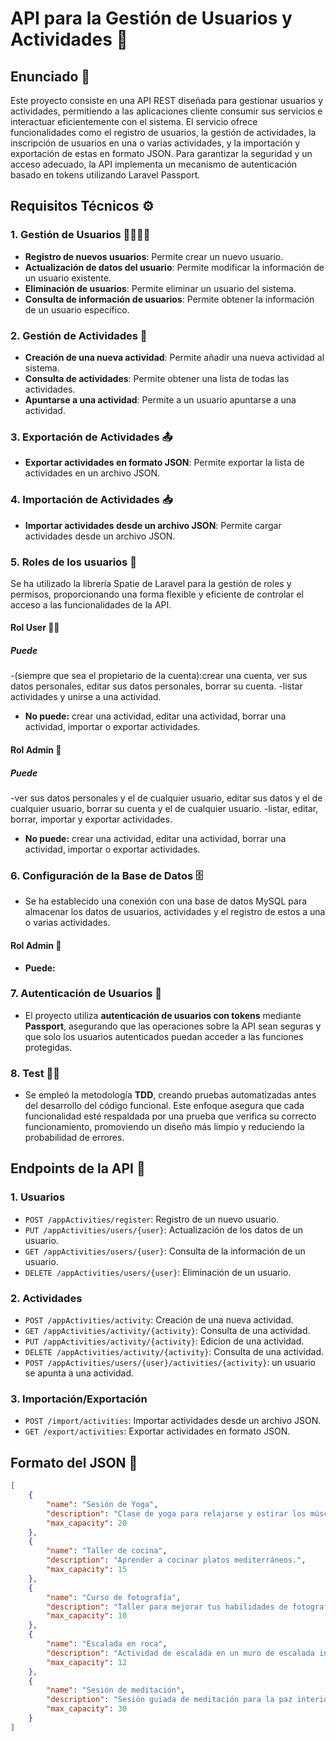 # API para la Gestión de Usuarios y Actividades 🎉

## Enunciado 📜
Este proyecto consiste en una API REST diseñada para gestionar usuarios y actividades, permitiendo a las aplicaciones cliente consumir sus servicios e interactuar eficientemente con el sistema. El servicio ofrece funcionalidades como el registro de usuarios, la gestión de actividades, la inscripción de usuarios en una o varias actividades, y la importación y exportación de estas en formato JSON. Para garantizar la seguridad y un acceso adecuado, la API implementa un mecanismo de autenticación basado en tokens utilizando Laravel Passport.

## Requisitos Técnicos ⚙️
### 1. Gestión de Usuarios 👨‍👩‍👦‍👦
- **Registro de nuevos usuarios**: Permite crear un nuevo usuario.
- **Actualización de datos del usuario**: Permite modificar la información de un usuario existente.
- **Eliminación de usuarios**: Permite eliminar un usuario del sistema.
- **Consulta de información de usuarios**: Permite obtener la información de un usuario específico.

### 2. Gestión de Actividades 📅
- **Creación de una nueva actividad**: Permite añadir una nueva actividad al sistema.
- **Consulta de actividades**: Permite obtener una lista de todas las actividades.
- **Apuntarse a una actividad**: Permite a un usuario apuntarse a una actividad.

### 3. Exportación de Actividades 📤
- **Exportar actividades en formato JSON**: Permite exportar la lista de actividades en un archivo JSON.

### 4. Importación de Actividades 📥
- **Importar actividades desde un archivo JSON**: Permite cargar actividades desde un archivo JSON.

### 5. Roles de los usuarios 📜
Se ha utilizado la librería Spatie de Laravel para la gestión de roles y permisos, proporcionando una forma flexible y eficiente de controlar el acceso a las funcionalidades de la API.

#### Rol User 🧑‍💻
##### Puede
-(siempre que sea el propietario de la cuenta):crear una cuenta, ver sus datos personales, editar sus datos personales, borrar su cuenta.
-listar actividades y unirse a una actividad.
- **No puede:** crear una actividad, editar una actividad, borrar una actividad, importar o exportar actividades.

#### Rol Admin 👑 
##### Puede
-ver sus datos personales y el de cualquier usuario, editar sus datos y el de cualquier usuario, borrar su cuenta y el de cualquier usuario.
-listar, editar, borrar, importar y exportar actividades.

- **No puede:** crear una actividad, editar una actividad, borrar una actividad, importar o exportar actividades.

### 6. Configuración de la Base de Datos 🗄️
- Se ha establecido una conexión con una base de datos MySQL para almacenar los datos de usuarios, actividades y el registro de estos a una o varias actividades.

#### Rol Admin 👑 
- **Puede:** 

### 7. Autenticación de Usuarios 🔑
- El proyecto utiliza **autenticación de usuarios con tokens** mediante **Passport**, asegurando que las operaciones sobre la API sean seguras y que solo los usuarios autenticados puedan acceder a las funciones protegidas.

### 8. Test 🧪🔬
- Se empleó la metodología **TDD**, creando pruebas automatizadas antes del desarrollo del código funcional. Este enfoque asegura que cada funcionalidad esté respaldada por una prueba que verifica su correcto funcionamiento, promoviendo un diseño más limpio y reduciendo la probabilidad de errores. 

## Endpoints de la API 🔗
### 1. Usuarios
- `POST /appActivities/register`: Registro de un nuevo usuario.
- `PUT /appActivities/users/{user}`: Actualización de los datos de un usuario.
- `GET /appActivities/users/{user}`: Consulta de la información de un usuario.
- `DELETE /appActivities/users/{user}`: Eliminación de un usuario.

### 2. Actividades
- `POST /appActivities/activity`: Creación de una nueva actividad.
- `GET /appActivities/activity/{activity}`: Consulta de una actividad.
- `PUT /appActivities/activity/{activity}`: Edicion de una actividad.
- `DELETE /appActivities/activity/{activity}`: Consulta de una actividad.
- `POST /appActivities/users/{user}/activities/{activity}`: un usuario se apunta a una actividad.

### 3. Importación/Exportación
- `POST /import/activities`: Importar actividades desde un archivo JSON.
- `GET /export/activities`: Exportar actividades en formato JSON.

## Formato del JSON 📄
```json
[
    {
        "name": "Sesión de Yoga",
        "description": "Clase de yoga para relajarse y estirar los músculos.",
        "max_capacity": 20
    },
    {
        "name": "Taller de cocina",
        "description": "Aprender a cocinar platos mediterráneos.",
        "max_capacity": 15
    },
    {
        "name": "Curso de fotografía",
        "description": "Taller para mejorar tus habilidades de fotografía.",
        "max_capacity": 10
    },
    {
        "name": "Escalada en roca",
        "description": "Actividad de escalada en un muro de escalada interior.",
        "max_capacity": 12
    },
    {
        "name": "Sesión de meditación",
        "description": "Sesión guiada de meditación para la paz interior.",
        "max_capacity": 30
    }
]
